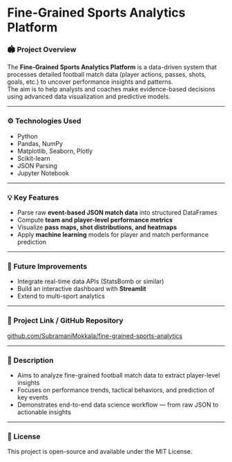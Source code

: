 # Fine-Grained Sports Analytics Platform

### 🏟️ Project Overview
The **Fine-Grained Sports Analytics Platform** is a data-driven system that processes detailed football match data (player actions, passes, shots, goals, etc.) to uncover performance insights and patterns.  
The aim is to help analysts and coaches make evidence-based decisions using advanced data visualization and predictive models.

---

### ⚙️ Technologies Used
- Python  
- Pandas, NumPy  
- Matplotlib, Seaborn, Plotly  
- Scikit-learn  
- JSON Parsing  
- Jupyter Notebook  

---

### 💡 Key Features
- Parse raw **event-based JSON match data** into structured DataFrames  
- Compute **team and player-level performance metrics**  
- Visualize **pass maps, shot distributions, and heatmaps**  
- Apply **machine learning** models for player and match performance prediction  

---

### 🚀 Future Improvements
- Integrate real-time data APIs (StatsBomb or similar)  
- Build an interactive dashboard with **Streamlit**  
- Extend to multi-sport analytics  

---

### 📂 Project Link / GitHub Repository
[github.com/SubramaniMokkala/fine-grained-sports-analytics](https://github.com/SubramaniMokkala/fine-grained-sports-analytics)

---

### 🧠 Description
- Aims to analyze fine-grained football match data to extract player-level insights  
- Focuses on performance trends, tactical behaviors, and prediction of key events  
- Demonstrates end-to-end data science workflow — from raw JSON to actionable insights  

---

### 🧾 License
This project is open-source and available under the MIT License.
